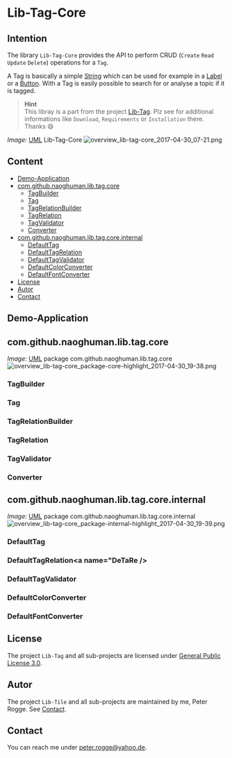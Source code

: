 Lib-Tag-Core
===



Intention
---

The library `Lib-Tag-Core` provides the API to perform CRUD (`Create` `Read` 
`Update` `Delete`) operations for a `Tag`.

A Tag is basically a simple [String] which can be used for example in a [Label] or 
a [Button]. With a Tag is easily possible to search for or analyse a topic if it 
is tagged.

> __Hint__  
> This libray is a part from the project [Lib-Tag]. Plz see for additional 
> informations like `Download`, `Requirements` or `Installation` there. Thanks :smile:


_Image:_ [UML] Lib-Tag-Core
![overview_lib-tag-core_2017-04-30_07-21.png][overview_lib-tag-core_2017-04-30_07-21]



Content
---

* [Demo-Application](#DeAp)
* [com.github.naoghuman.lib.tag.core](#LiTaCo)
    * [TagBuilder](#TaBu)
    * [Tag](#Ta)
    * [TagRelationBuilder](#TaReBu)
    * [TagRelation](#TaRe)
    * [TagValidator](#TaVa)
    * [Converter](#Co)
* [com.github.naoghuman.lib.tag.core.internal](#LiTaCoIn)
    * [DefaultTag](#DeTa)
    * [DefaultTagRelation](#DeTaRe)
    * [DefaultTagValidator](#DeTaVa)
    * [DefaultColorConverter](#DeCoCo)
    * [DefaultFontConverter](#DeFoCo)
* [License](#License)
* [Autor](#Autor)
* [Contact](#Contact)



Demo-Application<a name="DeAp" />
---



com.github.naoghuman.lib.tag.core<a name="LiTaCo" />
---

_Image:_ [UML] package com.github.naoghuman.lib.tag.core
![overview_lib-tag-core_package-core-highlight_2017-04-30_19-38.png][overview_lib-tag-core_package-core-highlight_2017-04-30_19-38]


### TagBuilder<a name="TaBu" />


### Tag<a name="Ta" />


### TagRelationBuilder<a name="TaReBu" />


### TagRelation<a name="TaRe" />


### TagValidator<a name="TaVa" />


### Converter<a name="Co" />



com.github.naoghuman.lib.tag.core.internal<a name="LiTaCoIn" />
---

_Image:_ [UML] package com.github.naoghuman.lib.tag.core.internal
![overview_lib-tag-core_package-internal-highlight_2017-04-30_19-39.png][overview_lib-tag-core_package-internal-highlight_2017-04-30_19-39]


### DefaultTag<a name="DeTa" />


### DefaultTagRelation<a name="DeTaRe />


### DefaultTagValidator<a name="DeTaVa" />


### DefaultColorConverter<a name="DeCoCo" />


### DefaultFontConverter<a name="DeFoCo" />



License<a name="License" />
---

The project `Lib-Tag` and all sub-projects are licensed under [General Public License 3.0].



Autor<a name="Autor" />
---

The project `Lib-Tile` and all sub-projects are maintained by me, Peter Rogge. See [Contact](#Contact).



Contact<a name="Contact" />
---

You can reach me under <peter.rogge@yahoo.de>.



[//]: # (Images)
[overview_lib-tag-core_2017-04-30_07-21]:https://cloud.githubusercontent.com/assets/8161815/25562092/09a81bd2-2d7c-11e7-8aa8-920cbad0dc09.png
[overview_lib-tag-core_package-core-highlight_2017-04-30_19-38]:https://cloud.githubusercontent.com/assets/8161815/25566621/e767becc-2ddc-11e7-86ac-4f3155dd5180.png
[overview_lib-tag-core_package-internal-highlight_2017-04-30_19-39]:https://cloud.githubusercontent.com/assets/8161815/25566624/f53d5908-2ddc-11e7-860f-a8df6cf9bc91.png



[//]: # (Links)
[Button]:https://docs.oracle.com/javase/8/javafx/api/javafx/scene/control/Button.html
[General Public License 3.0]:http://www.gnu.org/licenses/gpl-3.0.en.html
[Label]:https://docs.oracle.com/javase/8/javafx/api/javafx/scene/control/Label.html
[Lib-Tag]:https://github.com/Naoghuman/lib-tag
[String]:https://docs.oracle.com/javase/8/docs/api/java/lang/String.html
[UML]:https://en.wikipedia.org/wiki/Unified_Modeling_Language
